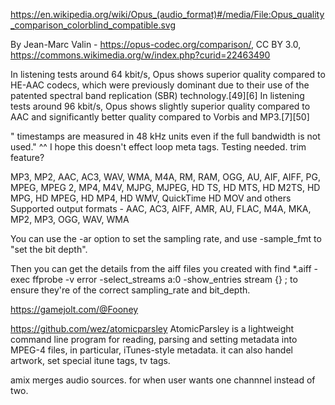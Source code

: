 https://en.wikipedia.org/wiki/Opus_(audio_format)#/media/File:Opus_quality_comparison_colorblind_compatible.svg

By Jean-Marc Valin - https://opus-codec.org/comparison/, CC BY 3.0, https://commons.wikimedia.org/w/index.php?curid=22463490

In listening tests around 64 kbit/s, Opus shows superior quality compared to HE-AAC codecs, which were previously dominant due to their use of the patented spectral band replication (SBR) technology.[49][6] In listening tests around 96 kbit/s, Opus shows slightly superior quality compared to AAC and significantly better quality compared to Vorbis and MP3.[7][50]

" timestamps are measured in 48 kHz units even if the full bandwidth is not used."
^^ I hope this doesn't effect loop meta tags. Testing needed.
trim feature?

MP3, MP2, AAC, AC3, WAV, WMA, M4A, RM, RAM, OGG, AU, AIF, AIFF, PG, MPEG, MPEG 2, MP4, M4V, MJPG, MJPEG, HD TS, HD MTS, HD M2TS, HD MPG, HD MPEG, HD MP4, HD WMV, QuickTime HD MOV and others
Supported output formats - AAC, AC3, AIFF, AMR, AU, FLAC, M4A, MKA, MP2, MP3, OGG, WAV, WMA

You can use the -ar option to set the sampling rate, and use -sample_fmt to "set the bit depth".

Then you can get the details from the aiff files you created with find *.aiff -exec ffprobe -v error -select_streams a:0 -show_entries stream {} \; to ensure they're of the correct sampling_rate and bit_depth.

https://gamejolt.com/@Fooney

https://github.com/wez/atomicparsley
AtomicParsley is a lightweight command line program for reading, parsing and setting metadata into MPEG-4 files, in particular, iTunes-style metadata.
it can also handel artwork, set special itune tags, tv tags.

amix merges audio sources. for when user wants one channnel instead of two.
